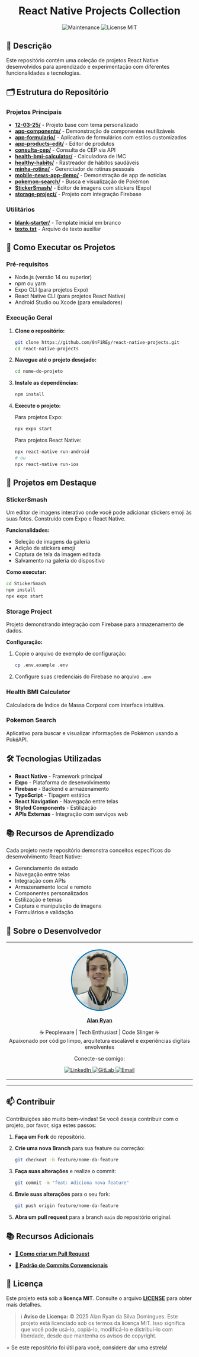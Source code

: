 <h1 align="center">
   React Native Projects Collection
</h1>

<div align="center">

![Maintenance](https://img.shields.io/maintenance/yes/2025?style=for-the-badge)
![License MIT](https://img.shields.io/badge/license-MIT-blue?style=for-the-badge)

</div>

## 📖 Descrição

Este repositório contém uma coleção de projetos React Native desenvolvidos para aprendizado e experimentação com diferentes funcionalidades e tecnologias.

## 🗂️ Estrutura do Repositório

### Projetos Principais

- **[12-03-25/](12-03-25/)** - Projeto base com tema personalizado
- **[app-components/](app-components/)** - Demonstração de componentes reutilizáveis
- **[app-formulario/](app-formulario/)** - Aplicativo de formulários com estilos customizados
- **[app-products-edit/](app-products-edit/)** - Editor de produtos
- **[consulta-cep/](consulta-cep/)** - Consulta de CEP via API
- **[health-bmi-calculator/](health-bmi-calculator/)** - Calculadora de IMC
- **[healthy-habits/](healthy-habits/)** - Rastreador de hábitos saudáveis
- **[minha-rotina/](minha-rotina/)** - Gerenciador de rotinas pessoais
- **[mobile-news-app-demo/](mobile-news-app-demo/)** - Demonstração de app de notícias
- **[pokemon-search/](pokemon-search/)** - Busca e visualização de Pokémon
- **[StickerSmash/](StickerSmash/)** - Editor de imagens com stickers (Expo)
- **[storage-project/](storage-project/)** - Projeto com integração Firebase

### Utilitários

- **[blank-starter/](blank-starter/)** - Template inicial em branco
- **[texto.txt](texto.txt)** - Arquivo de texto auxiliar

## 🚀 Como Executar os Projetos

### Pré-requisitos

- Node.js (versão 14 ou superior)
- npm ou yarn
- Expo CLI (para projetos Expo)
- React Native CLI (para projetos React Native)
- Android Studio ou Xcode (para emuladores)

### Execução Geral

1. **Clone o repositório:**

   ```bash
   git clone https://github.com/0nF1REy/react-native-projects.git
   cd react-native-projects
   ```

2. **Navegue até o projeto desejado:**

   ```bash
   cd nome-do-projeto
   ```

3. **Instale as dependências:**

   ```bash
   npm install
   ```

4. **Execute o projeto:**

   Para projetos Expo:

   ```bash
   npx expo start
   ```

   Para projetos React Native:

   ```bash
   npx react-native run-android
   # ou
   npx react-native run-ios
   ```

## 📱 Projetos em Destaque

### StickerSmash

Um editor de imagens interativo onde você pode adicionar stickers emoji às suas fotos. Construído com Expo e React Native.

**Funcionalidades:**

- Seleção de imagens da galeria
- Adição de stickers emoji
- Captura de tela da imagem editada
- Salvamento na galeria do dispositivo

**Como executar:**

```bash
cd StickerSmash
npm install
npx expo start
```

### Storage Project

Projeto demonstrando integração com Firebase para armazenamento de dados.

**Configuração:**

1. Copie o arquivo de exemplo de configuração:
   ```bash
   cp .env.example .env
   ```
2. Configure suas credenciais do Firebase no arquivo `.env`

### Health BMI Calculator

Calculadora de Índice de Massa Corporal com interface intuitiva.

### Pokemon Search

Aplicativo para buscar e visualizar informações de Pokémon usando a PokéAPI.

## 🛠️ Tecnologias Utilizadas

- **React Native** - Framework principal
- **Expo** - Plataforma de desenvolvimento
- **Firebase** - Backend e armazenamento
- **TypeScript** - Tipagem estática
- **React Navigation** - Navegação entre telas
- **Styled Components** - Estilização
- **APIs Externas** - Integração com serviços web

## 📚 Recursos de Aprendizado

Cada projeto neste repositório demonstra conceitos específicos do desenvolvimento React Native:

- Gerenciamento de estado
- Navegação entre telas
- Integração com APIs
- Armazenamento local e remoto
- Componentes personalizados
- Estilização e temas
- Captura e manipulação de imagens
- Formulários e validação

## 👤 Sobre o Desenvolvedor

<div align="center">

<table>
  <tr>
    <td align="center">
        <br>
        <a href="https://github.com/0nF1REy" target="_blank">
          <img src="./readme_images/alan-ryan.jpg" height="160" alt="Foto de Alan Ryan" style="border-radius:50%;border:3px solid #0077B5;">
        </a>
        </p>
        <a href="https://github.com/0nF1REy" target="_blank">
          <strong>Alan Ryan</strong>
        </a>
        </p>
        ☕ Peopleware | Tech Enthusiast | Code Slinger ☕
        <br>
        Apaixonado por código limpo, arquitetura escalável e experiências digitais envolventes
        </p>
          Conecte-se comigo:
        </p>
        <a href="https://www.linkedin.com/in/alan-ryan-b115ba228" target="_blank">
          <img src="https://img.shields.io/badge/LinkedIn-Alan_Ryan-0077B5?style=flat&logo=linkedin" alt="LinkedIn">
        </a>
        <a href="https://gitlab.com/alanryan619" target="_blank">
          <img src="https://img.shields.io/badge/GitLab-@0nF1REy-FCA121?style=flat&logo=gitlab" alt="GitLab">
        </a>
        <a href="mailto:alanryan619@gmail.com" target="_blank">
          <img src="https://img.shields.io/badge/Email-alanryan619@gmail.com-D14836?style=flat&logo=gmail" alt="Email">
        </a>
        </p>
    </td>
  </tr>
</table>

</div>

---

## 📫 Contribuir

Contribuições são muito bem-vindas! Se você deseja contribuir com o projeto, por favor, siga estes passos:

1.  **Faça um Fork** do repositório.

2.  **Crie uma nova Branch** para sua feature ou correção:

    ```bash
    git checkout -b feature/nome-da-feature
    ```

3.  **Faça suas alterações** e realize o commit:

    ```bash
    git commit -m "feat: Adiciona nova feature"
    ```

4.  **Envie suas alterações** para o seu fork:

    ```bash
    git push origin feature/nome-da-feature
    ```

5.  **Abra um pull request** para a branch `main` do repositório original.

## 📚 Recursos Adicionais

- **<a href="https://www.atlassian.com/br/git/tutorials/making-a-pull-request" target="_blank">📝 Como criar um Pull Request</a>**

- **<a href="https://www.conventionalcommits.org/en/v1.0.0/" target="_blank">💾 Padrão de Commits Convencionais</a>**

## 📜 Licença

Este projeto está sob a **licença MIT**. Consulte o arquivo **[LICENSE](LICENSE)** para obter mais detalhes.

> ℹ️ **Aviso de Licença:** © 2025 Alan Ryan da Silva Domingues. Este projeto está licenciado sob os termos da licença MIT. Isso significa que você pode usá-lo, copiá-lo, modificá-lo e distribuí-lo com liberdade, desde que mantenha os avisos de copyright.

⭐ Se este repositório foi útil para você, considere dar uma estrela!
